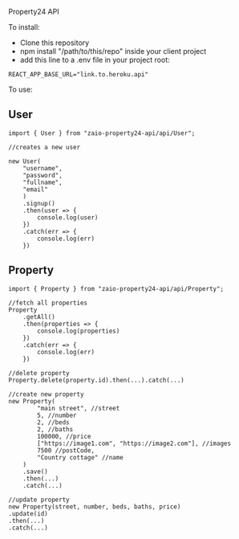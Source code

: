 Property24 API

To install:

-   Clone this repository
-   npm install "/path/to/this/repo" inside your client project
-   add this line to a .env file in your project root:

```
REACT_APP_BASE_URL="link.to.heroku.api"
```

To use:

## User

```
import { User } from "zaio-property24-api/api/User";

//creates a new user

new User(
    "username",
    "password",
    "fullname",
    "email"
    )
    .signup()
    .then(user => {
        console.log(user)
    })
    .catch(err => {
        console.log(err)
    })

```

## Property

```
import { Property } from "zaio-property24-api/api/Property";

//fetch all properties
Property
    .getAll()
    .then(properties => {
        console.log(properties)
    })
    .catch(err => {
        console.log(err)
    })

//delete property
Property.delete(property.id).then(...).catch(...)

//create new property
new Property(
        "main street", //street
        5, //number
        2, //beds
        2, //baths
        100000, //price
        ["https://image1.com", "https://image2.com"], //images
        7500 //postCode,
        "Country cottage" //name
    )
    .save()
    .then(...)
    .catch(...)

//update property
new Property(street, number, beds, baths, price)
.update(id)
.then(...)
.catch(...)

```
